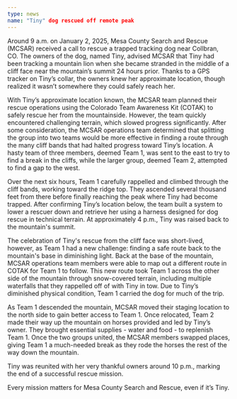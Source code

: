 ```yaml
---
type: news
name: "Tiny" dog rescued off remote peak
---
```

Around 9 a.m. on January 2, 2025, Mesa County Search and Rescue (MCSAR) received a call to rescue a trapped tracking dog near Collbran, CO. The owners of the dog, named Tiny, advised MCSAR that Tiny had been tracking a mountain lion when she became stranded in the middle of a cliff face near the mountain’s summit 24 hours prior. Thanks to a GPS tracker on Tiny’s collar, the owners knew her approximate location, though realized it wasn’t somewhere they could safely reach her.

With Tiny’s approximate location known, the MCSAR team planned their rescue operations using the Colorado Team Awareness Kit (COTAK) to safely rescue her from the mountainside. However, the team quickly encountered challenging terrain, which slowed progress significantly. After some consideration, the MCSAR operations team determined that splitting the group into two teams would be more effective in finding a route through the many cliff bands that had halted progress toward Tiny’s location. A hasty team of three members, deemed Team 1, was sent to the east to try to find a break in the cliffs, while the larger group, deemed Team 2, attempted to find a gap to the west.

Over the next six hours, Team 1 carefully rappelled and climbed through the cliff bands, working toward the ridge top. They ascended several thousand feet from there before finally reaching the peak where Tiny had become trapped. After confirming Tiny’s location below, the team built a system to lower a rescuer down and retrieve her using a harness designed for dog rescue in technical terrain. At approximately 4 p.m., Tiny was raised back to the mountain's summit.

The celebration of Tiny's rescue from the cliff face was short-lived, however, as Team 1 had a new challenge: finding a safe route back to the mountain's base in diminishing light. Back at the base of the mountain, MCSAR operations team members were able to map out a different route in COTAK for Team 1 to follow. This new route took Team 1 across the other side of the mountain through snow-covered terrain, including multiple waterfalls that they rappelled off of with Tiny in tow. Due to Tiny’s diminished physical condition, Team 1 carried the dog for much of the trip.

As Team 1 descended the mountain, MCSAR moved their staging location to the north side to gain better access to Team 1. Once relocated, Team 2 made their way up the mountain on horses provided and led by Tiny’s owner. They brought essential supplies - water and food - to replenish Team 1. Once the two groups united, the MCSAR members swapped places, giving Team 1 a much-needed break as they rode the horses the rest of the way down the mountain.

Tiny was reunited with her very thankful owners around 10 p.m., marking the end of a successful rescue mission.

Every mission matters for Mesa County Search and Rescue, even if it’s Tiny.
